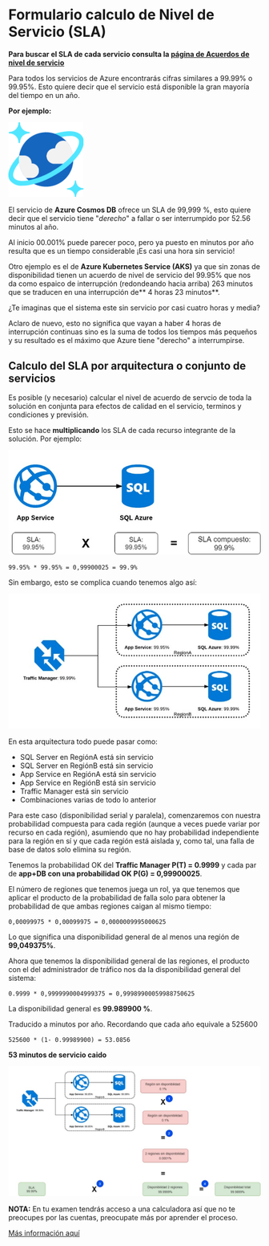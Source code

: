 # Formulario calculo de Nivel de Servicio (SLA)

**Para buscar el SLA de cada servicio consulta la [página de Acuerdos de nivel de servicio](https://azure.microsoft.com/es-mx/support/legal/sla/)**

Para todos los servicios de Azure encontrarás cifras similares a 99.99% o 99.95%. Esto quiere decir que el servicio está disponible la gran mayoría del tiempo en un año.

**Por ejemplo:**

<img src="/res/images/cosmos_db.png" alt="drawing" width="150"/>

El servicio de **Azure Cosmos DB** ofrece un SLA de 99,999 %, esto quiere decir que el servicio tiene "*derecho*" a fallar o ser interrumpido por 52.56 minutos al año. 

Al inicio 00.001% puede parecer poco, pero ya puesto en minutos por año resulta que es un tiempo considerable ¡Es casi una hora sin servicio!

Otro ejemplo es el de **Azure Kubernetes Service (AKS)** ya que sin zonas de disponibilidad tienen un acuerdo de nivel de servicio del 99.95% que nos da como espaico de interrupción (redondeando hacia arriba) 263 minutos que se traducen en una interrupción de** 4 horas 23 minutos**. 

¿Te imaginas que el sistema este sin servicio por casi cuatro horas y media?

Aclaro de nuevo, esto no significa que vayan a haber 4 horas de interrupción continuas sino es la suma de todos los tiempos más pequeños y su resultado es el máximo que Azure tiene "derecho" a interrumpirse.

## Calculo del SLA por arquitectura o conjunto de servicios

Es posible (y necesario) calcular el nivel de acuerdo de servcio de toda la solución en conjunta para efectos de calidad en el servicio, terminos y condiciones y previsión.

Esto se hace **multiplicando** los SLA de cada recurso integrante de la solución. Por ejemplo:

![Diagrama 1 SLA](/res/images/diagrama1_sla.jpg)

~~~
99.95% * 99.95% = 0,99900025 = 99.9%
~~~

Sin embargo, esto se complica cuando tenemos algo así:

![Diagrama 2 SLA](/res/images/diagrama2_sla.jpg)

En esta arquitectura todo puede pasar como:

- SQL Server en RegiónA está sin servicio
- SQL Server en RegiónB está sin servicio
- App Service en RegiónA está sin servicio
- App Service en RegiónB está sin servicio
- Traffic Manager está sin servicio
- Combinaciones varias de todo lo anterior

Para este caso (disponibilidad serial y paralela), comenzaremos con nuestra probabilidad compuesta para cada región (aunque a veces puede variar por recurso en cada región), asumiendo que no hay probabilidad independiente para la región en sí y que cada región está aislada y, como tal, una falla de base de datos solo elimina su región.

Tenemos la probabilidad OK del **Traffic Manager P(T) = 0.9999** y cada par de **app+DB con una probabilidad OK P(G) = 0,99900025**.

El número de regiones que tenemos juega un rol, ya que tenemos que aplicar el producto de la probabilidad de falla solo para obtener la probabilidad de que ambas regiones caigan al mismo tiempo: 

~~~
0,00099975 * 0,00099975 = 0,0000009995000625
~~~

Lo que significa una disponibilidad general de al menos una región de **99,049375%**. 

Ahora que tenemos la disponibilidad general de las regiones, el producto con el del administrador de tráfico nos da la disponibilidad general del sistema:

~~~
0.9999 * 0,9999990004999375 = 0,99989900059988750625
~~~

La disponibilidad general es **99.989900 %**.

Traducido a minutos por año. Recordando que cada año equivale a 525600 

~~~
525600 * (1- 0.99989900) = 53.0856
~~~

**53 minutos de servicio caido**

![Diagrama 3 SLA](/res/images/diagrama3_sla.jpg)

**NOTA:** En tu examen tendrás acceso a una calculadora así que no te preocupes por las cuentas, preocupate más por aprender el proceso.

[Más información aquí](https://docs.microsoft.com/en-us/azure/architecture/framework/resiliency/business-metrics#slas-for-multiregion-deployments)

